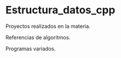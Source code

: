 # Estructura_datos_cpp

Proyectos realizados en la materia.

Referencias de algoritmos.

Programas variados.

